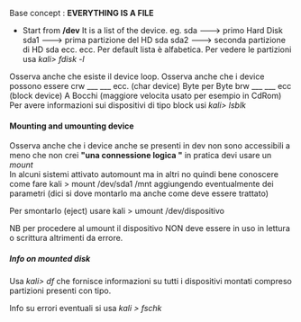 Base concept : **EVERYTHING IS A FILE** 

- Start from **/dev**
  It is a list of the device. eg.
  sda ---> primo Hard Disk
  sda1 ---> prima partizione del HD sda
  sda2 ---> seconda partizione di HD sda ecc. ecc.
Per default lista è alfabetica.
Per vedere le partizioni usa 
*kali> fdisk -l*

Osserva anche che esiste il device loop. 
Osserva anche che i device possono essere 
crw ___ ___ ecc. (char device) Byte per Byte
brw ___ ___ ecc (block device) A Bocchi (maggiore velocita usato per esempio in CdRom)
Per avere informazioni sui dispositivi di tipo block usi 
*kali> lsblk*

#### Mounting and umounting device
Osserva anche che i device anche se presenti in dev non sono accessibili a meno che non crei **"una connessione logica "**
in pratica devi usare un *mount*  
In alcuni sistemi attivato automount ma in altri no quindi bene conoscere come fare
kali > mount /dev/sda1 /mnt aggiungendo eventualmente dei parametri (dici si dove montarlo ma anche come deve essere trattato)

Per smontarlo (eject) usare 
kali > umount /dev/dispositivo

NB per procedere al umount il dispositivo NON deve essere in uso in lettura o scrittura altrimenti da errore.

##### Info on mounted disk

Usa
*kali> df* 
che fornisce informazioni su tutti i dispositivi montati compreso partizioni presenti con tipo.

Info su errori eventuali si usa 
*kali > fschk*